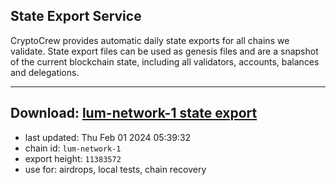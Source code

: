 ## State Export Service
CryptoCrew provides automatic daily state exports for all chains we validate. State export files can be used as genesis files and are a snapshot of the current blockchain state, including all validators, accounts, balances and delegations.

---
**Download: [lum-network-1 state export](https://dl.ccvalidators.com/SERVICE/lumnetwork/lum-network-1_export_11383572.json)**
---

- last updated: Thu Feb 01 2024 05:39:32
- chain id: `lum-network-1`
- export height: `11383572`
- use for: airdrops, local tests, chain recovery
